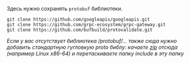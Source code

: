 Здесь нужно сохранять `protobuf` библиотеки.

```
git clone https://github.com/googleapis/googleapis.git
git clone https://github.com/grpc-ecosystem/grpc-gateway.git
git clone https://github.com/bufbuild/protovalidate.git
```

*Если у вас отсутствует библиотека /protobuf/... также сюда нужно добавить стандартную гугловкую proto библу: качаете [zip](https://github.com/protocolbuffers/protobuf/releases/tag/v28.2) отсюда (например Linux x86-64) и перетаскиваете папку include в эту папку*